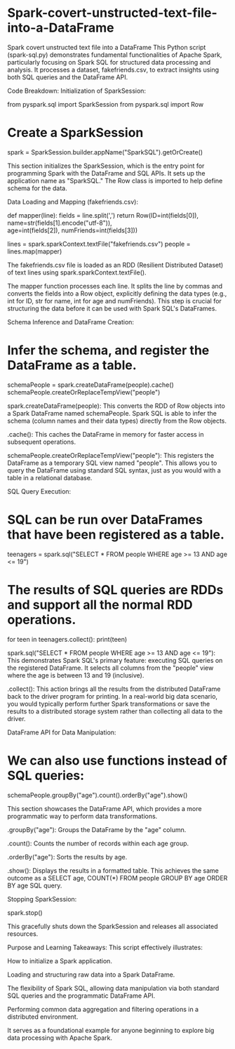 # Spark-covert-unstructed-text-file-into-a-DataFrame
Spark covert unstructed text file into a DataFrame
This Python script (spark-sql.py) demonstrates fundamental functionalities of Apache Spark, particularly focusing on Spark SQL for structured data processing and analysis. It processes a dataset, fakefriends.csv, to extract insights using both SQL queries and the DataFrame API.

Code Breakdown:
Initialization of SparkSession:

from pyspark.sql import SparkSession
from pyspark.sql import Row

# Create a SparkSession
spark = SparkSession.builder.appName("SparkSQL").getOrCreate()

This section initializes the SparkSession, which is the entry point for programming Spark with the DataFrame and SQL APIs. It sets up the application name as "SparkSQL." The Row class is imported to help define schema for the data.

Data Loading and Mapping (fakefriends.csv):

def mapper(line):
    fields = line.split(',')
    return Row(ID=int(fields[0]), name=str(fields[1].encode("utf-8")), \
               age=int(fields[2]), numFriends=int(fields[3]))

lines = spark.sparkContext.textFile("fakefriends.csv")
people = lines.map(mapper)

The fakefriends.csv file is loaded as an RDD (Resilient Distributed Dataset) of text lines using spark.sparkContext.textFile().

The mapper function processes each line. It splits the line by commas and converts the fields into a Row object, explicitly defining the data types (e.g., int for ID, str for name, int for age and numFriends). This step is crucial for structuring the data before it can be used with Spark SQL's DataFrames.

Schema Inference and DataFrame Creation:

# Infer the schema, and register the DataFrame as a table.
schemaPeople = spark.createDataFrame(people).cache()
schemaPeople.createOrReplaceTempView("people")

spark.createDataFrame(people): This converts the RDD of Row objects into a Spark DataFrame named schemaPeople. Spark SQL is able to infer the schema (column names and their data types) directly from the Row objects.

.cache(): This caches the DataFrame in memory for faster access in subsequent operations.

schemaPeople.createOrReplaceTempView("people"): This registers the DataFrame as a temporary SQL view named "people". This allows you to query the DataFrame using standard SQL syntax, just as you would with a table in a relational database.

SQL Query Execution:

# SQL can be run over DataFrames that have been registered as a table.
teenagers = spark.sql("SELECT * FROM people WHERE age >= 13 AND age <= 19")

# The results of SQL queries are RDDs and support all the normal RDD operations.
for teen in teenagers.collect():
  print(teen)

spark.sql("SELECT * FROM people WHERE age >= 13 AND age <= 19"): This demonstrates Spark SQL's primary feature: executing SQL queries on the registered DataFrame. It selects all columns from the "people" view where the age is between 13 and 19 (inclusive).

.collect(): This action brings all the results from the distributed DataFrame back to the driver program for printing. In a real-world big data scenario, you would typically perform further Spark transformations or save the results to a distributed storage system rather than collecting all data to the driver.

DataFrame API for Data Manipulation:

# We can also use functions instead of SQL queries:
schemaPeople.groupBy("age").count().orderBy("age").show()

This section showcases the DataFrame API, which provides a more programmatic way to perform data transformations.

.groupBy("age"): Groups the DataFrame by the "age" column.

.count(): Counts the number of records within each age group.

.orderBy("age"): Sorts the results by age.

.show(): Displays the results in a formatted table. This achieves the same outcome as a SELECT age, COUNT(*) FROM people GROUP BY age ORDER BY age SQL query.

Stopping SparkSession:

spark.stop()

This gracefully shuts down the SparkSession and releases all associated resources.

Purpose and Learning Takeaways:
This script effectively illustrates:

How to initialize a Spark application.

Loading and structuring raw data into a Spark DataFrame.

The flexibility of Spark SQL, allowing data manipulation via both standard SQL queries and the programmatic DataFrame API.

Performing common data aggregation and filtering operations in a distributed environment.

It serves as a foundational example for anyone beginning to explore big data processing with Apache Spark.
